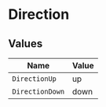 # Direction


## Values

| Name            | Value           |
| --------------- | --------------- |
| `DirectionUp`   | up              |
| `DirectionDown` | down            |